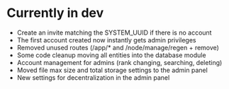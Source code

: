 # Currently in dev

- Create an invite matching the SYSTEM_UUID if there is no account
- The first account created now instantly gets admin privileges
- Removed unused routes (/app/\* and /node/manage/regen + remove)
- Some code cleanup moving all entities into the database module
- Account management for admins (rank changing, searching, deleting)
- Moved file max size and total storage settings to the admin panel
- New settings for decentralization in the admin panel
